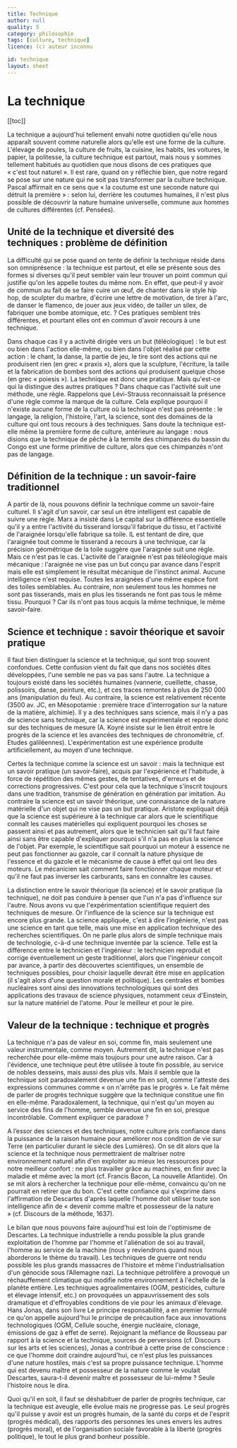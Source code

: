 ```yaml
---
title: Technique
author: null
quality: 5
category: philosophie
tags: [culture, technique]
licence: (c) auteur inconnu

id: technique
layout: sheet
---
```


# La technique

[[toc]]

La technique a aujourd'hui tellement envahi notre quotidien qu'elle nous apparaît souvent comme naturelle alors qu'elle est une forme de la culture. L'élevage de poules, la culture de fruits, la cuisine, les habits, les voitures, le papier, la politesse, la culture technique est partout, mais nous y sommes tellement habitués au quotidien que nous disons de ces pratiques que « c'est tout naturel ». Il est rare, quand on y réfléchie bien, que notre regard se pose sur une nature qui ne soit pas transformer par la culture technique. Pascal affirmait en ce sens que « la coutume est une seconde nature qui détruit la première » : selon lui, derrière les coutumes humaines, il n'est plus possible de découvrir la nature humaine universelle, commune aux hommes de cultures différentes (cf. Pensées).


## Unité de la technique et diversité des techniques : problème de définition

La difficulté qui se pose quand on tente de définir la technique réside dans son omniprésence : la technique est partout, et elle se présente sous des formes si diverses qu'il peut sembler vain leur trouver un point commun qui justifie qu'on les appelle toutes du même nom. En effet, que peut-il y avoir de commun au fait de se faire cuire un œuf, de chanter dans le style hip hop, de sculpter du marbre, d'écrire une lettre de motivation, de tirer à l'arc, de danser le flamenco, de jouer aux jeux vidéo, de tailler un silex, de fabriquer une bombe atomique, etc. ? Ces pratiques semblent très différentes, et pourtant elles ont en commun d'avoir recours à une technique.

Dans chaque cas il y a activité dirigée vers un but (téléologique) : le but est ou bien dans l'action elle-même, ou bien dans l'objet réalisé par cette action : le chant, la danse, la partie de jeu, le tire sont des actions qui ne produisent rien (en grec « praxis »), alors que la sculpture, l'écriture, la taille et la fabrication de bombes sont des actions qui produisent quelque chose (en grec « poiesis »). La technique est donc une pratique. Mais qu'est-ce qui la distingue des autres pratiques ? Dans chaque cas l'activité suit une méthode, une règle. Rappelons que Lévi-Strauss reconnaissait la présence d'une règle comme la marque de la culture. Cela explique pourquoi il n'existe aucune forme de la culture où la technique n'est pas présente : le langage, la religion, l'histoire, l'art, la science, sont des domaines de la culture qui ont tous recours à des techniques. Sans doute la technique est-elle même la première forme de culture, antérieure au langage : nous disions que la technique de pêche à la termite des chimpanzés du bassin du Congo est une forme primitive de culture, alors que ces chimpanzés n'ont pas de langage.


## Définition de la technique : un savoir-faire traditionnel

A partir de là, nous pouvons définir la technique comme un savoir-faire culturel. Il s'agit d'un savoir, car seul un être intelligent est capable de suivre une règle. Marx a insisté dans Le capital sur la différence essentielle qu'il y a entre l'activité du tisserand lorsqu'il fabrique du tissu, et l'activité de l'araignée lorsqu'elle fabrique sa toile. IL est tentant de dire, que l'araignée tout comme le tisserand a recours à une technique, car la précision géométrique de la toile suggère que l'araignée suit une règle. Mais ce n'est pas le cas. L'activité de l'araignée n'est pas téléologique mais mécanique : l'araignée ne vise pas un but conçu par avance dans l'esprit mais elle est simplement le résultat mécanique de l'instinct animal. Aucune intelligence n'est requise. Toutes les araignées d'une même espèce font des toiles semblables. Au contraire, non seulement tous les hommes ne sont pas tisserands, mais en plus les tisserands ne font pas tous le même tissu. Pourquoi ? Car ils n'ont pas tous acquis la même technique, le même savoir-faire.


## Science et technique : savoir théorique et savoir pratique

Il faut bien distinguer la science et la technique, qui sont trop souvent confondues. Cette confusion vient du fait que dans nos sociétés dites développées, l'une semble ne pas va pas sans l'autre. La technique a toujours existé dans les sociétés humaines (vannerie, cueillette, chasse, polissoirs, danse, peinture, etc.), et ces traces remontes à plus de 250 000 ans (manipulation du feu). Au contraire, la science est relativement récente (3500 av. JC, en Mésopotamie : première trace d'interrogation sur la nature de la matière, alchimie). Il y a des techniques sans science, mais il n'y a pas de science sans technique, car la science est expérimentale et repose donc sur des techniques de mesure (A. Koyré insiste sur le lien étroit entre le progrès de la science et les avancées des techniques de chronométrie, cf. Etudes galiléennes). L'expérimentation est une expérience produite artificiellement, au moyen d'une technique.

Certes la technique comme la science est un savoir : mais la technique est un savoir pratique (un savoir-faire), acquis par l'expérience et l'habitude, à force de répétition des mêmes gestes, de tentatives, d'erreurs et de corrections progressives. C'est pour cela que la technique s’inscrit toujours dans une tradition, transmise de génération en génération par imitation. Au contraire la science est un savoir théorique, une connaissance de la nature matérielle d'un objet qui ne vise pas un but pratique. Aristote expliquait déjà que la science est supérieure à la technique car alors que le scientifique connaît les causes matérielles qui expliquent pourquoi les choses se passent ainsi et pas autrement, alors que le technicien sait qu'il faut faire ainsi sans être capable d'expliquer pourquoi s'il n'a pas en plus la science de l'objet. Par exemple, le scientifique sait pourquoi un moteur à essence ne peut pas fonctionner au gazole, car il connaît la nature physique de l'essence et du gazole et le mécanisme de cause à effet qui ont lieu des moteurs. Le mécanicien sait comment faire fonctionner chaque moteur et qu'il ne faut pas inverser les carburants, sans en connaître les causes.

La distinction entre le savoir théorique (la science) et le savoir pratique (la technique), ne doit pas conduire à penser que l'un n'a pas d'influence sur l'autre. Nous avons vu que l'expérimentation scientifique requiert des techniques de mesure. Or l'influence de la science sur la technique est encore plus grande. La science appliquée, c'est à dire l’ingénierie, n'est pas une science en tant que telle, mais une mise en application technique des recherches scientifiques. On ne parle plus alors de simple technique mais de technologie, c-à-d une technique inventée par la science. Telle est la différence entre le technicien et l'ingénieur : le technicien reproduit et corrige éventuellement un geste traditionnel, alors que l'ingénieur conçoit par avance, à partir des découvertes scientifiques, un ensemble de techniques possibles, pour choisir laquelle devrait être mise en application (il s'agit alors d'une question morale et politique). Les centrales et bombes nucléaires sont ainsi des innovations technologiques qui sont des applications des travaux de science physiques, notamment ceux d'Einstein, sur la nature matériel de l'atome. Pour le meilleur et pour le pire.


## Valeur de la technique : technique et progrès

La technique n'a pas de valeur en soi, comme fin, mais seulement une valeur instrumentale, comme moyen. Autrement dit, la technique n'est pas recherchée pour elle-même mais toujours pour une autre raison. Car à l'évidence, une technique peut être utilisée à toute fin possible, au service de nobles desseins, mais aussi des plus vils. Mais il semble que la technique soit paradoxalement devenue une fin en soit, comme l'atteste des expressions communes comme « on n'arrête pas le progrès ». Le fait même de parler de progrès technique suggère que la technique constitue une fin en elle-même. Paradoxalement, la technique, qui n'est qu'un moyen au service des fins de l'homme, semble devenue une fin en soi, presque incontrôlable. Comment expliquer ce paradoxe ?

A l’essor des sciences et des techniques, notre culture pris confiance dans la puissance de la raison humaine pour améliorer nos condition de vie sur Terre (en particulier durant le siècle des Lumières). On se dit alors que la science et la technique nous permettraient de maîtriser notre environnement naturel afin d'en exploiter au mieux les ressources pour notre meilleur confort : ne plus travailler grâce au machines, en finir avec la maladie et même avec la mort (cf. Francis Bacon, La nouvelle Atlantide). On se mit alors à rechercher la technique pour elle-même, convaincu qu'on ne pourrait en retirer que du bon. C'est cette confiance qui s'exprime dans l'affirmation de Descartes d'après laquelle l'homme doit utiliser toute son intelligence afin de « devenir comme maître et possesseur de la nature » (cf. Discours de la méthode, 1637).

Le bilan que nous pouvons faire aujourd'hui est loin de l'optimisme de Descartes. La technique industrielle a rendu possible la plus grande exploitation de l'homme par l'homme et l'aliénation de soi au travail, l'homme au service de la machine (nous y reviendrons quand nous aborderons le thème du travail). Les techniques de guerre ont rendu possible les plus grands massacres de l'histoire et même l'industrialisation d'un génocide sous l’Allemagne nazi. La technique pétrolifère a provoqué un réchauffement climatique qui modifie notre environnement à l'échelle de la planète entière. Les techniques agroalimentaires (OGM, pesticides, culture et élevage intensif, etc.) on provoquées un appauvrissement des sols dramatique et d'effroyables conditions de vie pour les animaux d'élevage. Hans Jonas, dans son livre Le principe responsabilité, a en premier formulé ce qu'on appelle aujourd'hui le principe de précaution face aux innovations technologiques (OGM, Cellule souche, énergie nucléaire, clonage, émissions de gaz à effet de serre). Rejoignant la méfiance de Rousseau par rapport à la science et la technique, sources de perversions (cf. Discours sur les arts et les sciences), Jonas a contribué à cette prise de conscience : ce que l'homme doit craindre aujourd'hui, ce n'est plus les puissances d'une nature hostiles, mais c'est sa propre puissance technique. L'homme qui est devenu maître et possesseur de la nature comme le voulait Descartes, saura-t-il devenir maître et possesseur de lui-même ? Seule l'histoire nous le dira.

Quoi qu'il en soit, il faut se déshabituer de parler de progrès technique, car la technique est aveugle, elle évolue mais ne progresse pas. Le seul progrès qu'il puisse y avoir est un progrès humain, de la santé du corps et de l'esprit (progrès médical), des rapports des personnes les unes envers les autres (progrès moral), et de l'organisation sociale favorable à la liberté (progrès politique), le tout le plus grand bonheur possible.
